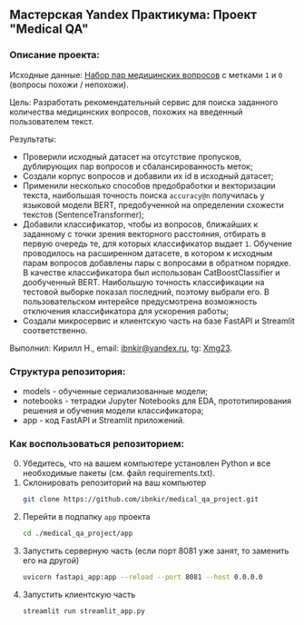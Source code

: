 ## Мастерская Yandex Практикума: Проект "Medical QA"

### Описание проекта:
Исходные данные:
[Набор пар медицинских вопросов](https://huggingface.co/datasets/medical_questions_pairs) с метками `1` и `0` (вопросы похожи / непохожи).

Цель: Разработать рекомендательный сервис для поиска заданного количества медицинских вопросов, похожих на введенный пользователем текст.

Результаты:
* Проверили исходный датасет на отсутствие пропусков, дублирующих пар вопросов и сбалансированность меток;
* Создали корпус вопросов и добавили их id в исходный датасет;
* Применили несколько способов предобработки и векторизации текста, наибольшая точность поиска `accuracy@n` получилась у языковой модели BERT,
  предобученной на определении схожести текстов (SentenceTransformer);
* Добавили классификатор, чтобы из вопросов, ближайших к заданному с точки зрения векторного расстояния, отбирать в первую очередь те,
  для которых классификатор выдает `1`. Обучение проводилось на расширенном датасете, в котором к исходным парам вопросов добавлены пары с вопросами в обратном порядке. В качестве классификатора был использован CatBoostClassifier и дообученный BERT. Наибольшую точность классификации на тестовой выборке показал последний, поэтому выбрали его.
  В пользовательском интерейсе предусмотрена возможность отключения классификатора для ускорения работы;
* Создали микросервис и клиентскую часть на базе FastAPI и Streamlit соответственно.
  
Выполнил:
Кирилл Н., email: ibnkir@yandex.ru, tg: [Xmg23](https://t.me/Xmg23).

### Структура репозитория:
* models - обученные сериализованные модели;
* notebooks - тетрадки Jupyter Notebooks для EDA, прототипирования решения и обучения модели классификатора;
* app - код FastAPI и Streamlit приложений.

### Как воспользоваться репозиторием:
0. Убедитесь, что на вашем компьютере установлен Python и все необходимые пакеты (см. файл requirements.txt).
1. Склонировать репозиторий на ваш компьютер
   ```bash
   git clone https://github.com/ibnkir/medical_qa_project.git
   ```
2. Перейти в подпапку `app` проекта
   ```bash
   cd ./medical_qa_project/app
   ```
3. Запустить серверную часть (если порт 8081 уже занят, то заменить его на другой)
   ```bash
   uvicorn fastapi_app:app --reload --port 8081 --host 0.0.0.0
   ```
4. Запустить клиентскую часть
   ```bash
   streamlit run streamlit_app.py
   ```
